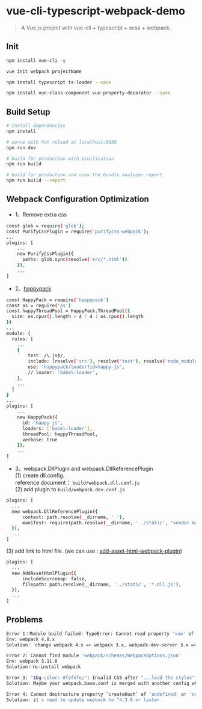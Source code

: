 # vue-cli-typescript-webpack-demo

> A Vue.js project with vue-cli + typescript + scss + webpack.

## Init

``` bash
npm install vue-cli -g  

vue init webpack projectName  

npm install typescript ts-loader --save  

npm install vue-class-component vue-property-decorator --save
```

## Build Setup

``` bash
# install dependencies
npm install

# serve with hot reload at localhost:8080
npm run dev

# build for production with minification
npm run build

# build for production and view the bundle analyzer report
npm run build --report
```

## Webpack Configuration Optimization
* 1、Remove extra css
``` bash
const glob = require('glob');
const PurifyCssPlugin = require('purifycss-webpack');
...
plugins: [
    ...
    new PurifyCssPlugin({
      paths: glob.sync(resolve('src/*.html'))
    }),
    ...
]  
```
* 2、[happypack](https://github.com/amireh/happypack)
``` bash
const HappyPack = require('happypack')
const os = require('os')
const happyThreadPool = HappyPack.ThreadPool({
  size: os.cpus().length > 4 ? 4 : os.cpus().length
})
...
module: {
  rules: [
    ...
    {
        test: /\.js$/,
        include: [resolve('src'), resolve('test'), resolve('node_modules/webpack-dev-server/client')],
        use: 'happypack/loader?id=happy-js',
        // loader: 'babel-loader',
    },
    ...
  ]
}
...
plugins: [
    ...
    new HappyPack({
      id: 'happy-js',
      loaders: ['babel-loader'],
      threadPool: happyThreadPool,
      verbose: true
    }),
    ...
]
```
* 3、webpack.DllPlugin and webpack.DllReferencePlugin  
(1) create dll.config.  
reference document： ```build/webpack.dll.conf.js```  
(2) add plugin to ```build/webpack.dev.conf.js```
``` bash
plugins: [
  ...
  new webpack.DllReferencePlugin({
      context: path.resolve(__dirname, '.'),
      manifest: require(path.resolve(__dirname, '../static', 'vendor.manifest.json'))
  }),
  ...
]
```  
(3) add link to html file. (we can use : [add-asset-html-webpack-plugin](https://github.com/SimenB/add-asset-html-webpack-plugin))
``` bash
plugins: [
  ...
  new AddAssetHtmlPlugin({
      includeSourcemap: false,
      filepath: path.resolve(__dirname, '../static', '*.dll.js'),
  }),
  ...
]
```

## Problems

``` bash
Error 1：Module build failed: TypeError: Cannot read property 'vue' of undefined  
Env: webpack 4.8.x  
Solution： change webpack 4.x => webpack 3.x, webpack-dev-server 3.x => webpack-dev-server 2.x, ts-loader 4.x => ts-loader 3.x  
```
``` bash
Error 2: Cannot find module 'webpack/schemas/WebpackOptions.json'  
Env: webpack 3.11.0  
Solution：re-install webpack 
```
``` bash
Error 3: "$bg-color: #fefefe;": Invalid CSS after "...load the styles": expected 1 selector or at-rule, was "var content = requi"  
Solution: Maybe your webpack.base.conf is merged with another config where there is another rule for .scss files.
```
``` bash
Error 4: Cannot destructure property `createHash` of 'undefined' or 'null'.
Solution: it's need to update wepback to ^4.3.0 or laster
```
